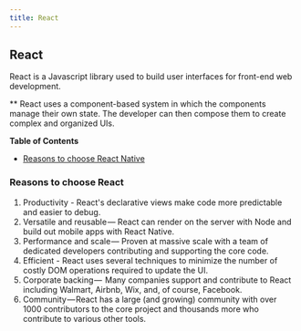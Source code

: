```yaml
---
title: React
---
```

## React

React is a Javascript library used to build user interfaces for front-end web development. 

** React uses a component-based system in which the components manage their own state. The developer can then compose them to create complex and organized UIs.

**Table of Contents**
- [Reasons to choose React Native](#reasons-to-choose-react-native)

### Reasons to choose React

1. Productivity - React's declarative views make code more predictable and easier to debug.
1. Versatile and reusable — React can render on the server with Node and build out mobile apps with React Native. 
1. Performance and scale — Proven at massive scale with a team of dedicated developers contributing and supporting the core code.
1. Efficient - React uses several techniques to minimize the number of costly DOM operations required to update the UI.
1. Corporate backing —  Many companies support and contribute to React including Walmart, Airbnb, Wix, and, of course, Facebook.
1. Community — React has a large (and growing) community with over 1000 contributors to the core project and thousands more who contribute to various other tools.
